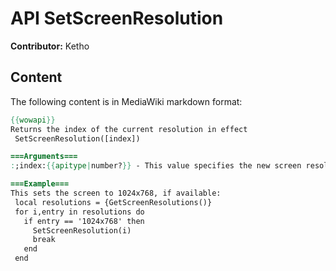 # API SetScreenResolution

**Contributor:** Ketho

## Content

The following content is in MediaWiki markdown format:

```mediawiki
{{wowapi}}
Returns the index of the current resolution in effect
 SetScreenResolution([index])

===Arguments===
:;index:{{apitype|number?}} - This value specifies the new screen resolution, it must be the index of one of the values yielded by [[API_GetScreenResolutions|GetScreenResolutions()]]. Passing nil will default this argument to 1, the lowest resolution available

===Example===
This sets the screen to 1024x768, if available:
 local resolutions = {GetScreenResolutions()}
 for i,entry in resolutions do
   if entry == '1024x768' then
     SetScreenResolution(i)
     break
   end
 end
```